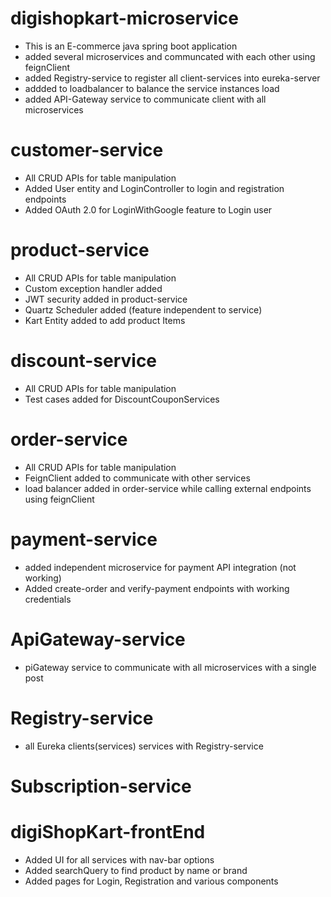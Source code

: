 # digishopkart-microservice
- This is an E-commerce java spring boot application
- added several microservices and communcated with each other using feignClient
- added Registry-service to register all client-services into eureka-server
- addded to loadbalancer to balance the service instances load
- added API-Gateway service to communicate client with all microservices


# customer-service
- All CRUD APIs for table manipulation
- Added User entity and LoginController to login and registration endpoints
- Added OAuth 2.0 for LoginWithGoogle feature to Login user

# product-service
- All CRUD APIs for table manipulation
- Custom exception handler added
- JWT security added in product-service
- Quartz Scheduler added (feature independent to service)
- Kart Entity added to add product Items

# discount-service
- All CRUD APIs for table manipulation
- Test cases added for DiscountCouponServices
  
# order-service
- All CRUD APIs for table manipulation
- FeignClient added to communicate with other services
- load balancer added in order-service while calling external endpoints using feignClient

# payment-service
- added independent microservice for payment API integration (not working)
- Added create-order and verify-payment endpoints with working credentials 

  
# ApiGateway-service
- piGateway service to communicate with all microservices with a single post

  
# Registry-service
- all Eureka clients(services) services with Registry-service

# Subscription-service

# digiShopKart-frontEnd
- Added UI for all services with nav-bar options
- Added searchQuery to find product by name or brand
- Added pages for Login, Registration and various components
